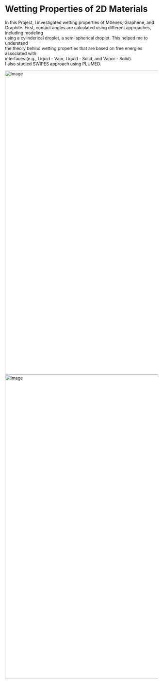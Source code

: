 # Wetting Properties of 2D Materials  
In this Project, I investigated wetting properties of MXenes, Graphene, and Graphite.
First, contact angles are calculated using different approaches, including modeling  
using a cylinderical droplet, a semi spherical droplet. This helped me to understand  
the theory behind wetting properties that are based on free energies associated with  
interfaces (e.g., Liquid - Vapr, Liquid - Solid, and Vapor - Solid).  
I also studied SWIPES approach using PLUMED.  

<img width="1001" alt="Image" src="https://github.com/user-attachments/assets/9b86e982-c8dc-40fc-a091-1cfeb5653651" />  
<img width="1001" alt="Image" src="https://github.com/user-attachments/assets/9b86e982-c8dc-40fc-a091-1cfeb5653651" />

